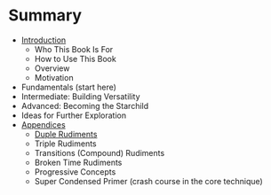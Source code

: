 # Summary

* [Introduction](README.md)
  * Who This Book Is For
  * How to Use This Book
  * Overview
  * Motivation
* Fundamentals \(start here\)
* Intermediate: Building Versatility
* Advanced: Becoming the Starchild
* Ideas for Further Exploration
* [Appendices](appendices.md)
  * [Duple Rudiments](appendices/basic-rudiments.md)
  * Triple Rudiments
  * Transitions \(Compound\) Rudiments
  * Broken Time Rudiments
  * Progressive Concepts
  * Super Condensed Primer \(crash course in the core technique\)

